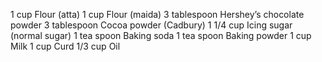 1 cup Flour (atta) 
1 cup Flour (maida) 
3 tablespoon Hershey’s chocolate powder 
3 tablespoon Cocoa powder (Cadbury) 
1 1/4 cup Icing sugar (normal sugar) 
1 tea spoon Baking soda
1 tea spoon Baking powder 
1 cup Milk 
1 cup Curd 
1/3 cup Oil